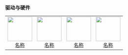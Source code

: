 ### 驱动与硬件

<table>
  <tr>
    <td style="text-align: center;">
      <a href="链接">
        <img src="png/驱动与硬件/图片.png" width="80">
        <br>
        <span>名称</span>
      </a>
    </td>
    <td style="text-align: center;">
      <a href="链接">
        <img src="png/驱动与硬件/图片.png" width="80">
        <br>
        <span>名称</span>
      </a>
    </td>
    <td style="text-align: center;">
      <a href="链接">
        <img src="png/驱动与硬件/图片.png" width="80">
        <br>
        <span>名称</span>
      </a>
    </td>
    <td style="text-align: center;">
      <a href="链接">
        <img src="png/驱动与硬件/图片.png" width="80">
        <br>
        <span>名称</span>
      </a>
    </td>
    </tr>
</table>